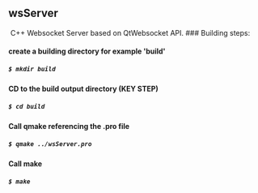 ## wsServer
 C++ Websocket Server based on QtWebsocket API.
### Building steps: 
#### create a building directory for example 'build'
##### `$ mkdir build`
#### CD to the build output directory (KEY STEP)
##### `$ cd build`
#### Call qmake referencing the .pro file
##### `$ qmake ../wsServer.pro`
#### Call make 
##### `$ make`


